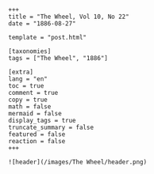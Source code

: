 
    +++
    title = "The Wheel, Vol 10, No 22"
    date = "1886-08-27"

    template = "post.html"

    [taxonomies]
    tags = ["The Wheel", "1886"]

    [extra]
    lang = "en"
    toc = true
    comment = true
    copy = true
    math = false
    mermaid = false
    display_tags = true
    truncate_summary = false
    featured = false
    reaction = false
    +++

    ![header](/images/The Wheel/header.png)

    